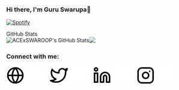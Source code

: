 ### Hi there, I'm Guru Swarupa👋

[![Spotify](https://spotify-nowplaying-acexswaroop.vercel.app/api/spotify)](https://open.spotify.com/user/31scot7d6ij7ttnsgp5vjzj252qa?si=f325451d7d3f41b1)

<summary>GitHub Stats</summary>
<img align="left" alt="ACExSWAROOP's GitHub Stats" src="https://github-readme-stats-wequ-acexswaroop.vercel.app/api?username=ACExSWAROOP&show_icons=true&hide_border=false&title_color=ff652f&icon_color=FFE400&bg_color=09131B&text_color=ffffff&border_color=0c1a25" />
<img src="https://github-readme-stats-wequ-acexswaroop.vercel.app/api/top-langs/?username=ACExSWAROOP&langs_count=8&count_private=true&layout=compact&theme=github&hide_border=true&bg_color=0D1117" /></p>

### Connect with me:
[![website](./img/globe-light.svg)](https://acexswaroop.github.io/#gh-light-mode-only)
[![website](./img/globe-dark.svg)](https://acexswaroop.github.io#gh-dark-mode-only)
&nbsp;&nbsp;
[![website](./img/twitter-light.svg)](https://twitter.com/acexswaroop#gh-light-mode-only)
[![website](./img/twitter-dark.svg)](https://twitter.com/acexswaroop#gh-dark-mode-only)
&nbsp;&nbsp;
[![website](./img/linkedin-light.svg)](https://linkedin.com/in/guru-swarupa-81a0a8262#gh-light-mode-only)
[![website](./img/linkedin-dark.svg)](https://linkedin.com/in/guru-swarupa-81a0a8262#gh-dark-mode-only)
&nbsp;&nbsp;
[![website](./img/instagram-light.svg)](https://instagram.com/_msg_swaroop_#gh-light-mode-only)
[![website](./img/instagram-dark.svg)](https://instagram.com/_msg_swaroop_#gh-dark-mode-only)


